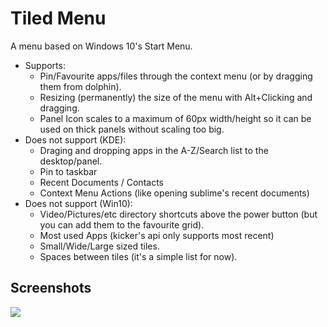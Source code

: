 # Tiled Menu

A menu based on Windows 10's Start Menu.

* Supports:
    * Pin/Favourite apps/files through the context menu (or by dragging them from dolphin).
    * Resizing (permanently) the size of the menu with Alt+Clicking and dragging.
    * Panel Icon scales to a maximum of 60px width/height so it can be used on thick panels without scaling too big.
* Does not support (KDE):
    * Draging and dropping apps in the A-Z/Search list to the desktop/panel.
    * Pin to taskbar
    * Recent Documents / Contacts
    * Context Menu Actions (like opening sublime's recent documents)
* Does not support (Win10):
    * Video/Pictures/etc directory shortcuts above the power button (but you can add them to the favourite grid).
    * Most used Apps (kicker's api only supports most recent)
    * Small/Wide/Large sized tiles. 
    * Spaces between tiles (it's a simple list for now).

## Screenshots

![](https://i.imgur.com/CFBEkIh.jpg)

